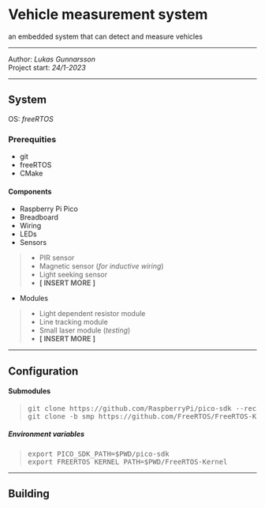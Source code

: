 # Vehicle measurement system
an embedded system that can detect and measure vehicles

---
Author: *Lukas Gunnarsson*<br>
Project start: *24/1-2023*<br>

---
## System
OS: *freeRTOS*
### Prerequities
- git
- freeRTOS
- CMake

#### Components
- Raspberry Pi Pico
- Breadboard
- Wiring
- LEDs
- Sensors 
> - PIR sensor
> - Magnetic sensor (*for inductive wiring*)
> - Light seeking sensor
> - **[ INSERT MORE ]**
- Modules
> - Light dependent resistor module
> - Line tracking module
> - Small laser module (*testing*)
> - **[ INSERT MORE ]**

---
## Configuration
#### Submodules

> <pre>git clone https://github.com/RaspberryPi/pico-sdk --recurse-submodules
> git clone -b smp https://github.com/FreeRTOS/FreeRTOS-Kernel --recurse-submodules</pre>

##### Environment variables

> <pre>export PICO_SDK_PATH=$PWD/pico-sdk
> export FREERTOS_KERNEL_PATH=$PWD/FreeRTOS-Kernel</pre>

---

## Building

